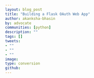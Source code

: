 ```yaml
---
layout: blog_post
title: "Building a Flask OAuth Web App"
author: akanksha-bhasin
by: advocate
communities: [python]
description: ""
tags: []
tweets:
- ""
- ""
- ""
image:
type: conversion
github: 
---
```

